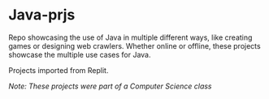 # Java-prjs

Repo showcasing the use of Java in multiple different ways, like creating games or designing web crawlers. Whether online or offline, these projects showcase the multiple use cases for Java.

Projects imported from Replit.

*Note: These projects were part of a Computer Science class*
